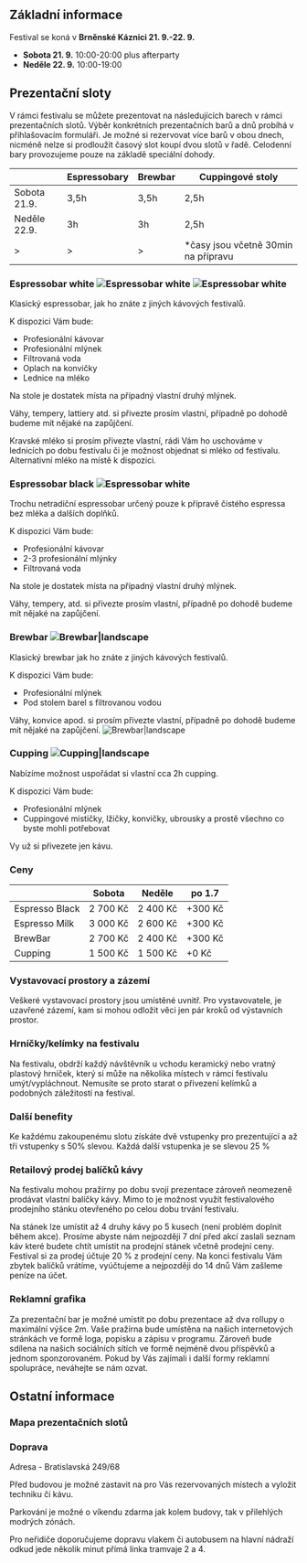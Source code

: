 ## Základní informace

Festival se koná v **Brněnské Káznici 21. 9.-22. 9.**

- **Sobota 21. 9.** 10:00-20:00 plus afterparty
- **Neděle 22. 9.** 10:00-19:00

## Prezentační sloty

V rámci festivalu se můžete prezentovat na následujících barech v rámci prezentačních slotů. Výběr konkrétních prezentačních barů a dnů probíhá v přihlašovacím formuláři. Je možné si rezervovat více barů v obou dnech, nicméně nelze si prodloužit časový slot koupí dvou slotů v řadě. Celodenní bary provozujeme pouze na základě speciální dohody.

|              | Espressobary | Brewbar | Cuppingové stoly                     |
| ------------ | ------------ | ------- | ------------------------------------ |
| Sobota 21.9. | 3,5h         | 3,5h    | 2,5h                                 |
| Neděle 22.9. | 3h           | 3h      | 2,5h                                 |
| >            | >            | >       | \*časy jsou včetně 30min na přípravu |

### Espressobar white ![Espressobar white](/photos/202-_DSC0393.jpg) ![Espressobar white](/photos/258-_DSC0524.jpg)

Klasický espressobar, jak ho znáte z jiných kávových festivalů.

K dispozici Vám bude:

- Profesionální kávovar
- Profesionální mlýnek
- Filtrovaná voda
- Oplach na konvičky
- Lednice na mléko

Na stole je dostatek místa na případný vlastní druhý mlýnek.

Váhy, tempery, lattiery atd. si přivezte prosím vlastní, případně po dohodě budeme mít nějaké na zapůjčení.

Kravské mléko si prosím přivezte vlastní, rádi Vám ho uschováme v lednicích po dobu festivalu či je možnost objednat si mléko od festivalu. Alternativní mléko na místě k dispozici.

### Espressobar black ![Espressobar white](/photos/272-_DSC0550.jpg)

Trochu netradiční espressobar určený pouze k přípravě čistého espressa bez mléka a dalších doplňků.

K dispozici Vám bude:

- Profesionální kávovar
- 2-3 profesionální mlýnky
- Filtrovaná voda

Na stole je dostatek místa na případný vlastní druhý mlýnek.

Váhy, tempery, atd. si přivezte prosím vlastní, případně po dohodě budeme mít nějaké na zapůjčení.

### Brewbar ![Brewbar|landscape](/photos/DSC_3303.jpg)

Klasický brewbar jak ho znáte z jiných kávových festivalů.

K dispozici Vám bude:

- Profesionální mlýnek
- Pod stolem barel s filtrovanou vodou

Váhy, konvice apod. si prosím přivezte vlastní, případně po dohodě budeme mít nějaké na zapůjčení. ![Brewbar|landscape](/photos/43-_DSC0087.jpg)


### Cupping ![Cupping|landscape](/photos/DSC_3354.jpg)

Nabízíme možnost uspořádat si vlastní cca 2h cupping.

K dispozici Vám bude:

- Profesionální mlýnek
- Cuppingové mističky, lžičky, konvičky, ubrousky a prostě všechno co byste mohli potřebovat

Vy už si přivezete jen kávu.

### Ceny

|                | Sobota   | Neděle   | po 1.7  |
| -------------- | -------- | -------- | ------- |
| Espresso Black | 2 700 Kč | 2 400 Kč | +300 Kč |
| Espresso Milk  | 3 000 Kč | 2 600 Kč | +300 Kč |
| BrewBar        | 2 700 Kč | 2 400 Kč | +300 Kč |
| Cupping        | 1 500 Kč | 1 500 Kč | +0 Kč   |

### Vystavovací prostory a zázemí

Veškeré vystavovací prostory jsou umístěné uvnitř. Pro vystavovatele, je uzavřené zázemí, kam si mohou odložit věci jen pár kroků od výstavních prostor.

### Hrníčky/kelímky na festivalu

Na festivalu, obdrží každý návštěvník u vchodu keramický nebo vratný plastový hrníček, který si může na několika místech v rámci festivalu umýt/vypláchnout. Nemusíte se proto starat o přivezení kelímků a podobných záležitostí na festival.

### Další benefity

Ke každému zakoupenému slotu získáte dvě vstupenky pro prezentující a až tři vstupenky s 50% slevou. Každá další vstupenka je se slevou 25 %

### Retailový prodej balíčků kávy

Na festivalu mohou pražírny po dobu svojí prezentace zároveň neomezeně prodávat vlastní balíčky kávy. Mimo to je možnost využít festivalového prodejního stánku otevřeného po celou dobu trvání festivalu.

Na stánek lze umístit až 4 druhy kávy po 5 kusech (není problém doplnit během akce). Prosíme abyste nám nejpozději 7 dní před akcí zaslali seznam káv které budete chtít umístit na prodejní stánek včetně prodejní ceny. Festival si za prodej účtuje 20 % z prodejní ceny. Na konci festivalu Vám zbytek balíčků vrátíme, vyúčtujeme a nejpozději do 14 dnů Vám zašleme peníze na účet.

### Reklamní grafika

Za prezentační bar je možné umístit po dobu prezentace až dva rollupy o maximální výšce 2m. Vaše pražírna bude umístěna na našich internetových stránkách ve formě loga, popisku a zápisu v programu. Zároveň bude sdílena na našich sociálních sítích ve formě nejméně dvou příspěvků a jednom sponzorovaném. Pokud by Vás zajímali i další formy reklamní spolupráce, neváhejte se nám ozvat.

## Ostatní informace

### Mapa prezentačních slotů

### Doprava

Adresa - Bratislavská 249/68

Před budovou je možné zastavit na pro Vás rezervovaných místech a vyložit techniku či kávu.

Parkování je možné o víkendu zdarma jak kolem budovy, tak v přilehlých modrých zónách.

Pro neřidiče doporučujeme dopravu vlakem či autobusem na hlavní nádraží odkud jede několik minut přímá linka tramvaje 2 a 4.
